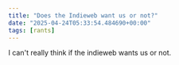 ```yaml
---
title: "Does the Indieweb want us or not?"
date: "2025-04-24T05:33:54.484690+00:00"
tags: [rants]
---
```



I can't really think if the indieweb wants us or not.